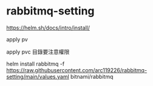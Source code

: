 # rabbitmq-setting

https://helm.sh/docs/intro/install/

apply pv

apply pvc
目錄要注意權限

helm install rabbitmq -f https://raw.githubusercontent.com/arc119226/rabbitmq-setting/main/values.yaml bitnami/rabbitmq
